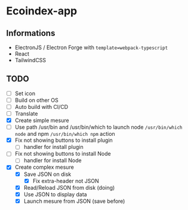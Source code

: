 # Ecoindex-app

## Informations

- ElectronJS / Electron Forge with `template=webpack-typescript`
- React
- TailwindCSS

## TODO

- [ ] Set icon
- [ ] Build on other OS
- [ ] Auto build with CI/CD
- [ ] Translate
- [x] Create simple mesure
- [ ] Use path /usr/bin and /usr/bin/which to launch node `/usr/bin/which node` and npm `/usr/bin/which npm` action
- [x] Fix not showing buttons to install plugin
  - [ ] handler for install plugin
- [ ] Fix not showing buttons to install Node
  - [ ] handler for install Node
- [x] Create complex mesure
  - [x] Save JSON on disk
    - [x] Fix extra-header not JSON
  - [x] Read/Reload JSON from disk (doing)
  - [x] Use JSON to display data
  - [x] Launch mesure from JSON (save before)

